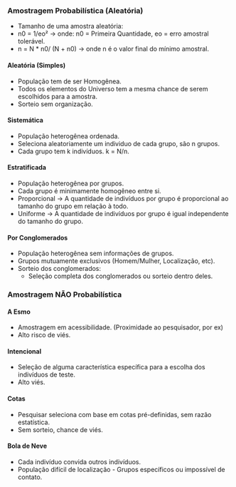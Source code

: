 ### Amostragem Probabilística (Aleatória)
- Tamanho de uma amostra aleatória: 
- n0 = 1/eo² -> onde: n0 = Primeira Quantidade, eo = erro amostral tolerável.
- n = N * n0/ (N + n0) -> onde n é o valor final do mínimo amostral.
#### Aleatória (Simples)
- População tem de ser Homogênea.
- Todos os elementos do Universo tem a mesma chance de serem escolhidos para a amostra.
- Sorteio sem organização.
#### Sistemática
- População heterogênea ordenada.
- Seleciona aleatoriamente um individuo de cada grupo, são n grupos.
- Cada grupo tem k indivíduos. k = N/n. 

#### Estratificada 
- População heterogênea por grupos.
- Cada grupo é minimamente homogêneo entre si.
- Proporcional -> A quantidade de indivíduos por grupo é proporcional ao tamanho do grupo em relação à todo.
- Uniforme -> A quantidade de indivíduos por grupo é igual independente do tamanho do grupo.
#### Por Conglomerados
- População heterogênea sem informações de grupos.
- Grupos mutuamente exclusivos (Homem/Mulher, Localização, etc).
- Sorteio dos conglomerados:
	- Seleção completa dos conglomerados ou sorteio dentro deles.

### Amostragem NÃO Probabilística
#### A Esmo
- Amostragem em acessibilidade. (Proximidade ao pesquisador, por ex)
- Alto risco de viés.
#### Intencional 
- Seleção de alguma característica específica para a escolha dos indivíduos de teste.
- Alto viés.
#### Cotas
- Pesquisar seleciona com base em cotas pré-definidas, sem razão estatística.
- Sem sorteio, chance de viés.
#### Bola de Neve
- Cada indivíduo convida outros indivíduos.
- População difícil de localização - Grupos específicos ou impossível de contato.
